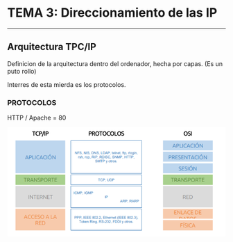 # TEMA 3: Direccionamiento de las IP
---

## Arquitectura TPC/IP

Definicion de la arquitectura dentro del ordenador, hecha por capas. 
(Es un puto rollo)

Interres de esta mierda es los protocolos.


### PROTOCOLOS
HTTP / Apache = 80 


![img.png](img.png)


